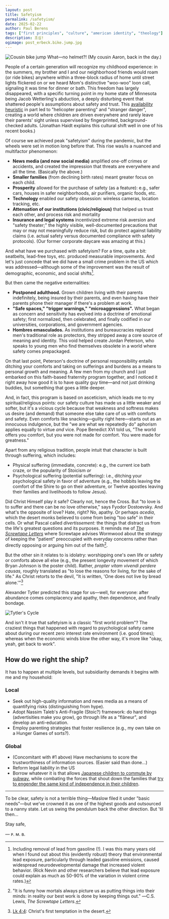 ```yaml
---
layout: post
title: Safetyism
permalink: /safetyism/
date: 2025-02-22
author: Paul Berens
tags: ["first principles", "culture", "american identity", "theology"]
description: 조심!
ogimage: post_erbeck.bike.jump.jpg
---
```

![Cousin bike jump](/assets/og/post_erbeck.bike.jump.jpg)
<span class="muted small">What—no helmet?! (My cousin Aaron, back in the day.)</span>

People of a certain generation will recognize my childhood experience: in the summers, my brother and I and our neighborhood friends would roam (or ride bikes) anywhere within a three-block radius of home until street lights flickered on or we heard Mom's distinctive "woo-woo" loon call, signaling it was time for dinner or bath. This freedom has largely disappeared, with a specific turning point in my home state of Minnesota being Jacob Wetterling's abduction, a deeply disturbing event that shattered people's assumptions about safety and trust. This [availability heuristic](/systems/) in part led to "helicopter parenting" and "stranger danger", creating a world where children are driven everywhere and rarely leave their parents' sight unless supervised by fingerprinted, background-checked adults. (Jonathan Haidt explains this cultural shift well in one of his recent books.)

Of course we achieved peak "safetyism" during the pandemic, but the wheels were set in motion long before that. This rise was/is a nuanced and multifactor phenomenon:
- **News media (and now social media)** amplified one-off crimes or accidents, and created the impression that threats are everywhere and all the time. (Basically the above.)
- **Smaller families** (from declining birth rates) meant greater focus on each child.
- **Prosperity** allowed for the purchase of safety (as a feature): e.g., safer cars, houses in safer neighborhoods, air purifiers, organic foods, etc. 
- **Technology** enabled our safety obsession: wireless cameras, location tracking, etc.
- **Attenuation of our institutions (civic/religious)** that helped us trust each other, and process risk and mortality
- **Insurance and legal systems** incentivized extreme risk aversion and "safety theater;" the highly visible, well-documented precautions that may or may not meaningfully reduce risk, but do protect against liability claims (i.e. actual safety versus documented compliance with safety protocols). (Our former corporate daycare was amazing at this.)

And what have we purchased with safetyism? For a time, quite a bit: seatbelts, lead-free toys, etc. produced measurable improvements. And let's just concede that we did have a small crime problem in the US which was addressed—although some of the improvement was the result of demographic, economic, and social shifts[^1].

[^1]: Including removal of lead from gasoline (!). I was this many years old when I found out about this (evidently robust) theory that environmental lead exposure, particularly through leaded gasoline emissions, caused widespread neurodevelopmental damage that increased violent behavior. (Rick Nevin and other researchers believe that lead exposure could explain as much as 50-90% of the variation in violent crime rates.) 

But then came the negative externalities:
- **Postponed adulthood.** Grown children living with their parents indefinitely, being insured by their parents, and even having have their parents phone their manager if there's a problem at work.
- **"Safe spaces," "trigger warnings," "microaggressions".** What began as concern and sensitivity has evolved into a doctrine of emotional safety; first normalized, then celebrated, and finally codified in our universities, corporations, and government agencies.
- **Hombres emasculados.** As institutions and bureaucracies replaced men's traditional role as protectors, they stripped away a core source of meaning and identity. This void helped create Jordan Peterson, who speaks to young men who find themselves obsolete in a world where safety comes prepackaged.

On that last point, Peterson's doctrine of personal responsibility entails ditching your comforts and taking on sufferings and burdens as a means to personal growth and meaning. A few men from my church and I just embarked on this faith-based fraternity program together, and I noticed it right away how good it is to have quality guy time—and not just drinking buddies, but something that goes a little deeper.

And, in fact, this program is based on asceticism, which leads me to my spiritual/religious points: our safety culture has made us a little weaker and softer, but it's a vicious cycle because that weakness and softness makes us desire (and demand) that someone else take care of us with comforts and safety. Even comforts like snacking—guilty right here—starts out as an innocuous indulgence, but the "we are what we repeatedly do" aphorism applies equally to virtue *and* vice. Pope Benedict XVI told us, "The world offers you comfort, but you were not made for comfort. You were made for greatness."

Apart from any religious tradition, people intuit that character is built through suffering, which includes:
- Physical suffering (immediate, concrete): e.g., the current ice bath craze, or the popularity of Stoicism *or*
- Psychological suffering (potential suffering): i.e., ditching your psychological safety in favor of adventure (e.g., the hobbits leaving the comfort of the Shire to go on their adventure, or Twelve apostles leaving their families and livelihoods to follow Jesus).

Did Christ Himself play it safe? Clearly not, hence the Cross. But "to love is to suffer and there can be no love otherwise," says Fyodor Dostoevsky. And what's the opposite of love? Hate, right? No, apathy. Or perhaps *acedia*, which the desert monks believed to come from being "too safe" in their cells. Or what Pascal called *divertissement:* the things that distract us from the life's greatest questions and its purposes. It reminds me of [*The Screwtape Letters*](/books/screwtape/) where Screwtape advises Wormwood about the strategy of keeping the "patient" preoccupied with everyday concerns rather than directly opposing or arguing him out of the faith[^2].

[^2]: "It is funny how mortals always picture us as putting things into their minds: in reality our best work is done by keeping things out." ―C.S. Lewis, *The Screwtape Letters*.

But the other sin it relates to is idolatry: worshipping one's own life or safety or comforts above all else (e.g., the present longevity movement of which Bryan Johnson is the poster child). Rather, *propter vitam vivendi perdere causas,* roughly translated as "to lose the reasons for living, for the sake of life." As Christ retorts to the devil, "It is written, 'One does not live by bread alone.'"[^3]

[^3]: [Lk 4:4](https://bible.usccb.org/bible/luke/4?4): Christ's first temptation in the desert.

Alexander Tytler predicted this stage for us—well, for everyone: after abundance comes complacency and apathy, then dependence, and finally bondage.

![Tytler's Cycle](/assets/og/post_tytler.png)

And isn't it true that safetyism is a classic "first world problem"? The craziest things that happened with regard to psychological safety came about during our recent zero interest rate environment (i.e. good times); whereas when the economic winds blow the other way, it's more like "okay, yeah, get back to work".

## How do we right the ship?

It has to happen at multiple levels, but subsidiarity demands it begins with me and my household:

### Local
- Seek out high-quality information and news media as a means of quantifying risks (distinguishing from hype).
- Adopt Nassim Taleb's Anti-Fragile (Stoic?) framework: do hard things (advertisities make you grow), go through life as a "flâneur", and develop an anti-education.
- Employ parenting strategies that foster resilience (e.g., my own take on a Hunger Games of sorts?).

### Global
- (Concomitant with #1 above) Have mechanisms to score the trustworthiness of information sources. (Easier said than done...)
- Reform legal liability in the US
- Borrow whatever it is that allows [Japanese children to commute by subway](https://www.bloomberg.com/news/articles/2015-09-28/in-japan-small-children-take-the-subway-and-run-errands-alone), while combating the forces that shout down the families that [try to engender the same kind of independence in their children](https://www.washingtonpost.com/posteverything/wp/2015/01/16/i-let-my-9-year-old-ride-the-subway-alone-i-got-labeled-the-worlds-worst-mom/).

* * *

To be clear, safety is not a terrible thing—Maslow filed it under "basic needs"—but we've crowned it as one of the highest goods and outsourced to a nanny state. Let us swing the pendulum back the other direction. But 'til then...

Stay safe,

— ᴘ. ᴍ. ʙ.
